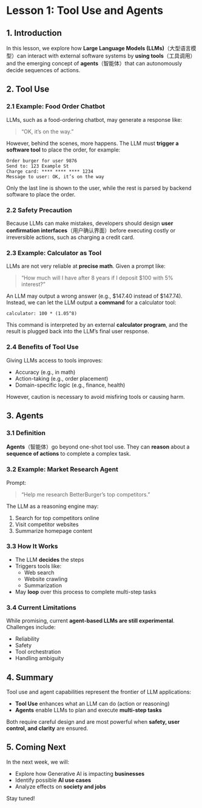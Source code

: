 # Lesson 1: Tool Use and Agents

## 1. Introduction

In this lesson, we explore how **Large Language Models (LLMs)**（大型语言模型）can interact with external software systems by **using tools**（工具调用）and the emerging concept of **agents**（智能体）that can autonomously decide sequences of actions.

## 2. Tool Use

### 2.1 Example: Food Order Chatbot

LLMs, such as a food-ordering chatbot, may generate a response like:

> “OK, it’s on the way.”

However, behind the scenes, more happens. The LLM must **trigger a software tool** to place the order, for example:

```
Order burger for user 9876
Send to: 123 Example St
Charge card: **** **** **** 1234
Message to user: OK, it’s on the way
```

Only the last line is shown to the user, while the rest is parsed by backend software to place the order.

### 2.2 Safety Precaution

Because LLMs can make mistakes, developers should design **user confirmation interfaces**（用户确认界面）before executing costly or irreversible actions, such as charging a credit card.

### 2.3 Example: Calculator as Tool

LLMs are not very reliable at **precise math**. Given a prompt like:

> “How much will I have after 8 years if I deposit $100 with 5% interest?”

An LLM may output a wrong answer (e.g., $147.40 instead of \$147.74). Instead, we can let the LLM output a **command** for a calculator tool:

```
calculator: 100 * (1.05^8)
```

This command is interpreted by an external **calculator program**, and the result is plugged back into the LLM’s final user response.

### 2.4 Benefits of Tool Use

Giving LLMs access to tools improves:

- Accuracy (e.g., in math)
- Action-taking (e.g., order placement)
- Domain-specific logic (e.g., finance, health)

However, caution is necessary to avoid misfiring tools or causing harm.

## 3. Agents

### 3.1 Definition

**Agents**（智能体）go beyond one-shot tool use. They can **reason** about a **sequence of actions** to complete a complex task.

### 3.2 Example: Market Research Agent

Prompt:

> “Help me research BetterBurger’s top competitors.”

The LLM as a reasoning engine may:

1. Search for top competitors online
2. Visit competitor websites
3. Summarize homepage content

### 3.3 How It Works

- The LLM **decides** the steps
- Triggers tools like:
  - Web search
  - Website crawling
  - Summarization
- May **loop** over this process to complete multi-step tasks

### 3.4 Current Limitations

While promising, current **agent-based LLMs are still experimental**. Challenges include:

- Reliability
- Safety
- Tool orchestration
- Handling ambiguity

## 4. Summary

Tool use and agent capabilities represent the frontier of LLM applications:

- **Tool Use** enhances what an LLM can do (action or reasoning)
- **Agents** enable LLMs to plan and execute **multi-step tasks**

Both require careful design and are most powerful when **safety, user control, and clarity** are ensured.

## 5. Coming Next

In the next week, we will:

- Explore how Generative AI is impacting **businesses**
- Identify possible **AI use cases**
- Analyze effects on **society and jobs**

Stay tuned!
